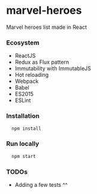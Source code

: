 # marvel-heroes
Marvel heroes list made in React

### Ecosystem
- ReactJS
- Redux as Flux pattern
- Immutability with ImmutableJS
- Hot reloading
- Webpack
- Babel
- ES2015
- ESLint

### Installation
```bash
  npm install
```

### Run locally
```bash
  npm start
```

### TODOs
- Adding a few tests ^^
